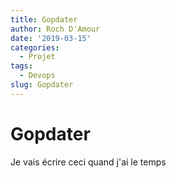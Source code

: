 ```yaml
---
title: Gopdater
author: Roch D'Amour
date: '2019-03-15'
categories:
  - Projet
tags:
  - Devops
slug: Gopdater
---
```


# Gopdater

Je vais écrire ceci quand j'ai le temps

